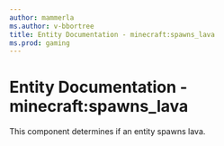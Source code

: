 ```yaml
---
author: mammerla
ms.author: v-bbortree
title: Entity Documentation - minecraft:spawns_lava
ms.prod: gaming
---
```


# Entity Documentation - minecraft:spawns_lava

This component determines if an entity spawns lava.

